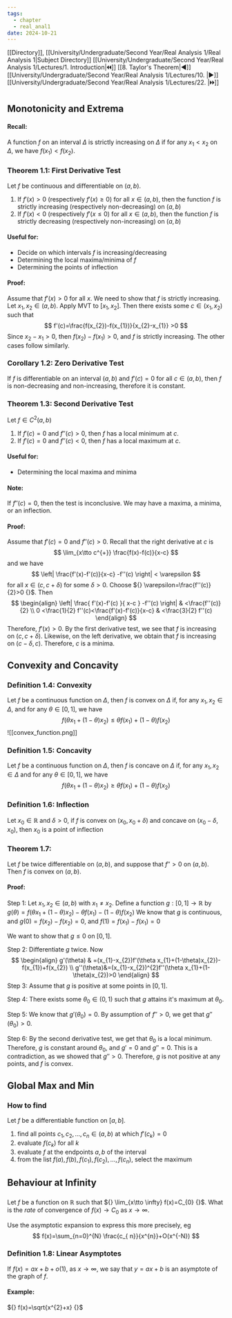```yaml
---
tags:
  - chapter
  - real_anal1
date: 2024-10-21
---
```

[[Directory]], [[University/Undergraduate/Second Year/Real Analysis 1/Real Analysis 1|Subject Directory]]
[[University/Undergraduate/Second Year/Real Analysis 1/Lectures/1. Introduction|🞀🞀]] [[8. Taylor's Theorem|◀]] [[University/Undergraduate/Second Year/Real Analysis 1/Lectures/10. |▶]] [[University/Undergraduate/Second Year/Real Analysis 1/Lectures/22. |🞂🞂]]
# 
## Monotonicity and Extrema 
#### Recall:
A function $f$ on an interval $\Delta$ is strictly increasing on $\Delta$ if for any ${} x_{1} <x_{2} {}$ on $\Delta$, we have ${} f(x_{1})<f(x_{2}) {}$. 

### Theorem 1.1: First Derivative Test
Let ${} f$ be continuous and differentiable on ${} (a,\, b) {}$. 
1) If ${} f'(x)>0 {}$ (respectively ${} f'(x)\geq 0 {}$) for all ${} x \in (a,\, b) {}$, then the function $f$ is strictly increasing (respectively non-decreasing) on ${} (a,\, b) {}$
2) If ${} f'(x)<0 {}$ (respectively ${} f'(x\leq  0 {}$) for all ${} x \in (a,\, b) {}$, then the function $f {}$ is strictly decreasing (respectively non-increasing) on ${} (a,\, b) {}$
#### Useful for:
- Decide on which intervals ${} f$ is increasing/decreasing
- Determining the local maxima/minima of $f {}$
- Determining the points of inflection
#### Proof:
Assume that ${} f'(x)>0 {}$ for all $x$. We need to show that $f$ is strictly increasing. Let ${} x_{1},\, x_{2} \in (a,\, b) {}$. Apply MVT to ${} [x_{1},\, x_{2}] {}$. Then there exists some ${} c \in (x_{1},\, x_{2}) {}$ such that 
$$
f'(c)=\frac{f(x_{2})-f(x_{1})}{x_{2}-x_{1}} >0
$$
Since ${} x_{2}-x_{1}>0 {}$, then ${} f(x_{2})-f(x_{1})>0 {}$, and $f {}$ is strictly increasing. The other cases follow similarly.
### Corollary 1.2: Zero Derivative Test
If ${} f {}$ is differentiable on an interval ${} (a,\, b) {}$ and ${} f'(c)=0 {}$ for all ${} c \in (a,\, b) {}$, then $f {}$ is non-decreasing and non-increasing, therefore it is constant.
### Theorem 1.3: Second Derivative Test
Let ${} f \in C^{2}(a,\, b) {}$
1) If ${} f'(c)=0 {}$ and ${} f''(c)>0 {}$, then $f$ has a local minimum at $c$.
2) If ${} f'(c)=0 {}$ and ${} f''(c)<0 {}$, then $f {}$ has a local maximum at ${} c$.
#### Useful for:
- Determining the local maxima and minima
#### Note:
If ${} f''(c)=0 {}$, then the test is inconclusive. We may have a maxima, a minima, or an inflection. 
#### Proof:
Assume that ${} f'(c)=0 {}$ and ${} f''(c)>0 {}$. Recall that the right derivative at ${} c {}$ is
$$
\lim_{x\tto c^{+}} \frac{f(x)-f(c)}{x-c}
$$
and we have
$$
\left| \frac{f'(x)-f'(c)}{x-c} -f''(c) \right| < \varepsilon
$$
for all ${} x \in (c,\, c+\delta) {}$ for some ${} \delta >0 {}$. Choose ${} \varepsilon=\frac{f''(c)}{2}>0 {}$. Then
$$
\begin{align}
\left| \frac{ f'(x)-f'(c) }{ x-c } -f''(c) \right|  & <\frac{f''(c)}{2} \\
0 <\frac{1}{2} f''(c)<\frac{f'(x)-f'(c)}{x-c}   & <\frac{3}{2} f''(c)
\end{align}
$$
Therefore, ${} f'(x)>0 {}$. By the first derivative test, we see that $f$ is increasing on ${} (c,\, c+\delta) {}$. Likewise, on the left derivative, we obtain that $f$ is increasing on ${} (c-\delta,\, c) {}$. Therefore, $c$ is a minima.
## Convexity and Concavity
### Definition 1.4: Convexity
Let $f$ be a continuous function on $\Delta$, then $f$ is convex on $\Delta$ if, for any ${} x_{1},\, x_{2} \in \Delta {}$, and for any ${} \theta \in [0,\, 1] {}$, we have
$$
f(\theta x_{1}+(1-\theta)x_{2})\leq \theta f(x_{1})+(1-\theta)f(x_{2})
$$
![[convex_function.png]]
### Definition 1.5: Concavity
Let $f$ be a continuous function on $\Delta$, then $f$ is concave on $\Delta$ if, for any ${} x_{1},\, x_{2} \in \Delta {}$ and for any ${} \theta \in [0,\, 1] {}$, we have
$$
f(\theta x_{1}+(1-\theta)x_{2})\geq  \theta f(x_{1})+(1-\theta)f(x_{2})
$$
### Definition 1.6: Inflection
Let ${} x_{0} \in \mathbb{R} {}$ and $\delta>0 {}$, if $f$ is convex on ${} (x_{0},\, x_{0}+\delta) {}$ and concave on ${} (x_{0}-\delta,\, x_{0}) {}$, then $x_{0}$ is a point of inflection
### Theorem 1.7:
Let $f$ be twice differentiable on ${} (a,\, b) {}$, and suppose that ${} f''>0 {}$ on ${} (a,\, b) {}$. Then $f$ is convex on ${} (a,\, b) {}$. 
#### Proof:
Step 1: 
Let ${} x_{1},\, x_{2} \in (a,\, b) {}$ with ${} x_{1} \neq x_{2} {}$. Define a function ${} g:[0,\, 1]\to{}\mathbb{R} {}$ by ${} g(\theta)=f(\theta x_{1}+(1-\theta)x_{2})-\theta f(x_{1})-(1-\theta)f(x_{2}) {}$
We know that $g$ is continuous, and ${} g(0)=f(x_{2})-f(x_{2})=0 {}$, and ${} f(1)=f(x_{1})-f(x_{1})=0 {}$

We want to show that ${} g \leq 0 {}$ on ${} [0,\, 1] {}$. 

Step 2: 
Differentiate $g$ twice. Now
$$
\begin{align}
g'(\theta) & =(x_{1}-x_{2})f'(\theta x_{1}+(1-\theta)x_{2})-f(x_{1})+f(x_{2}) \\
 g''(\theta)&=(x_{1}-x_{2})^{2}f''(\theta x_{1}+(1-\theta)x_{2})>0 
\end{align}
$$
Step 3: 
Assume that $g$ is positive at some points in ${} [0,\, 1] {}$. 

Step 4:
There exists some ${} \theta_{0} \in (0,\, 1) {}$ such that $g$ attains it's maximum at $\theta_{0} {}$.

Step 5:
We know that ${} g'(\theta_{0})=0 {}$. By assumption of ${} f''>0 {}$, we get that ${} g''(\theta_{0})>0 {}$.

Step 6:
By the second derivative test, we get that $\theta_{0}$ is a local minimum. Therefore, $g$ is constant around $\theta_{0}$, and ${} g'=0 {}$ and ${} g''=0 {}$. This is a contradiction, as we showed that ${} g''>0 {}$. Therefore, $g$ is not positive at any points, and $f$ is convex. 
## Global Max and Min
### How to find
Let $f$ be a differentiable function on ${} [a,\, b] {}$. 
1. find all points ${} c_{1},\, c_{2},\,\dots,\,c_{n} \in (a,\, b) {}$ at which ${} f'(c_{k})=0 {}$
2. evaluate ${} f(c_{k}) {}$ for all $k$
3. evaluate $f$ at the endpoints ${} a,\, b {}$ of the interval
4. from the list ${} f(a),\, f(b),\, f(c_{1}),\, f(c_{2}),\,\dots,\,f(c_{n}) {}$, select the maximum
## Behaviour at Infinity
###
Let $f$ be a function on $\mathbb{R}$ such that ${} \lim_{x\tto \infty} f(x)=C_{0} {}$. What is the *rate* of convergence of ${} f(x)\to{}C_{0} {}$ as ${} x \to{}\infty  {}$. 

Use the asymptotic expansion to express this more precisely, eg
$$
f(x)=\sum_{n=0}^{N} \frac{c_{ n}}{x^{n}}+O(x^{-N})
$$
### Definition 1.8: Linear Asymptotes
If ${} f(x)=ax+b+o(1) {}$, as ${} x\to{}\infty  {}$, we say that ${} y=ax+b {}$ is an asymptote of the graph of ${} f$. 
#### Example:
${} f(x)=\sqrt{x^{2}+x} {}$